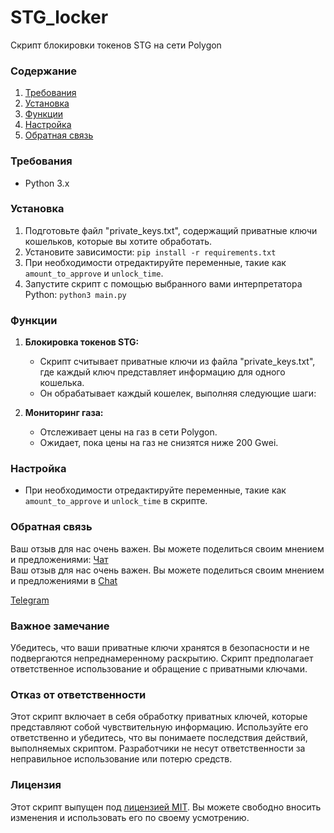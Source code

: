 # STG_locker
Скрипт блокировки токенов STG на сети Polygon

### Содержание

1. [Требования](#требования)
2. [Установка](#установка)
3. [Функции](#функции)
4. [Настройка](#настройка)
5. [Обратная связь](#обратная-связь)

### Требования<a name="требования"></a>

- Python 3.x

### Установка<a name="установка"></a>

1. Подготовьте файл "private_keys.txt", содержащий приватные ключи кошельков, которые вы хотите обработать.
2. Установите зависимости: `pip install -r requirements.txt`
3. При необходимости отредактируйте переменные, такие как `amount_to_approve` и `unlock_time`.
4. Запустите скрипт с помощью выбранного вами интерпретатора Python: `python3 main.py`

### Функции<a name="функции"></a>

1. **Блокировка токенов STG:**
   - Скрипт считывает приватные ключи из файла "private_keys.txt", где каждый ключ представляет информацию для одного кошелька.
   - Он обрабатывает каждый кошелек, выполняя следующие шаги:

2. **Мониторинг газа:**
   - Отслеживает цены на газ в сети Polygon.
   - Ожидает, пока цены на газ не снизятся ниже 200 Gwei.

### Настройка<a name="настройка"></a>

- При необходимости отредактируйте переменные, такие как `amount_to_approve` и `unlock_time` в скрипте.

### Обратная связь<a name="обратная-связь"></a>
Ваш отзыв для нас очень важен. Вы можете поделиться своим мнением и предложениями:
[Чат](https://t.me/Klondike_Talks) <br>
Ваш отзыв для нас очень важен. Вы можете поделиться своим мнением и предложениями в
[Chat](https://t.me/Klondike_Talks) <br>

[Telegram](https://t.me/MyKlondike) <br>


### Важное замечание

Убедитесь, что ваши приватные ключи хранятся в безопасности и не подвергаются непреднамеренному раскрытию. Скрипт предполагает ответственное использование и обращение с приватными ключами.

### Отказ от ответственности

Этот скрипт включает в себя обработку приватных ключей, которые представляют собой чувствительную информацию. Используйте его ответственно и убедитесь, что вы понимаете последствия действий, выполняемых скриптом. Разработчики не несут ответственности за неправильное использование или потерю средств.

### Лицензия

Этот скрипт выпущен под [лицензией MIT](LICENSE). Вы можете свободно вносить изменения и использовать его по своему усмотрению.
